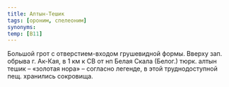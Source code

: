 ```yaml
---
title: Алтын-Тешик
tags: [ороним, спелеоним]
synonyms:
temp: [В11]
---
```


Большой грот с отверстием-входом грушевидной формы. Вверху зап. обрыва г.
Ак-Кая, в 1 км к СВ от нп Белая Скала (Белог.) тюрк. алтын тешик – «золотая
нора» – согласно легенде, в этой труднодоступной пещ. хранились сокровища.
